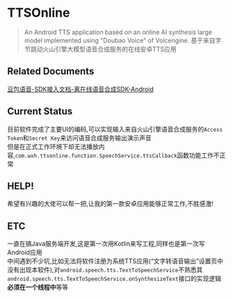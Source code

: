 # TTSOnline
> An Android TTS application based on an online AI synthesis large model implemented using "Doubao Voice" of Volcengine.
> 基于来自字节跳动火山引擎大模型语音合成服务的在线安卓TTS应用

## Related Documents
[豆包语音-SDK接入文档-离在线语音合成SDK-Android](https://www.volcengine.com/docs/6561/79832)

## Current Status
目前软件完成了主要UI的编码,可以实现输入来自火山引擎语音合成服务的`Access Token`和`Secret Key`来访问语音合成服务输出演示声音  
但是在正式工作环境下却无法播放内容,`com.wxh.ttsonline.function.SpeechService.ttsCallback`函数功能工作不正常

## HELP!
希望有兴趣的大佬可以帮一把,让我的第一款安卓应用能够正常工作,不胜感激!

## ETC
一直在搞Java服务端开发,这是第一次用Kotlin来写工程,同样也是第一次写Android应用  
中间遇到不少坑,比如无法将软件注册为系统TTS应用(“文字转语音输出”设置页中没有出现本软件),对`android.speech.tts.TextToSpeechService`不熟悉其`android.speech.tts.TextToSpeechService.onSynthesizeText`接口的实现逻辑**必须在一个线程中**等等 